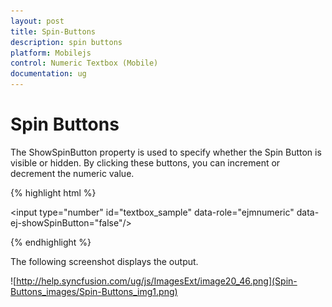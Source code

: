 ```yaml
---
layout: post
title: Spin-Buttons
description: spin buttons
platform: Mobilejs
control: Numeric Textbox (Mobile)
documentation: ug
---
```


# Spin Buttons

The ShowSpinButton property is used to specify whether the Spin Button is visible or hidden. By clicking these buttons, you can increment or decrement the numeric value.

{% highlight html %}

<input type="number" id="textbox_sample" data-role="ejmnumeric" data-ej-showSpinButton="false"/>

{% endhighlight %}

The following screenshot displays the output.

![http://help.syncfusion.com/ug/js/ImagesExt/image20_46.png](Spin-Buttons_images/Spin-Buttons_img1.png)